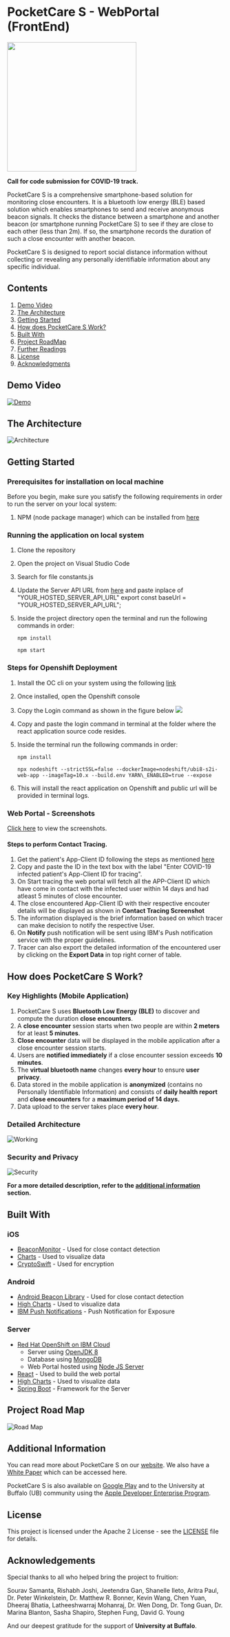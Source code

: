 # PocketCare S - WebPortal (FrontEnd)

<img src="https://github.com/PocketCareS/PocketCareS-Android/blob/development/assets/logo.png" width="300">

**Call for code submission for COVID-19 track.**

PocketCare S is a comprehensive smartphone-based solution for monitoring close encounters. It is a bluetooth low energy (BLE) based solution which enables smartphones to send and receive anonymous beacon signals. It checks the distance between a smartphone and another beacon (or smartphone running PocketCare S) to see if they are close to each other (less than 2m). If so, the smartphone records the duration of such a close encounter with another beacon. 

PocketCare S is designed to report social distance information without collecting or revealing any personally identifiable information about any specific individual.


## Contents 
1. [Demo Video](#demo-video) 
2. [The Architecture](#the-architecture)
3. [Getting Started](#getting-started)
4. [How does PocketCare S Work?](#how-does-pocketcare-s-work)
5. [Built With](#built-with)
6. [Project RoadMap](#project-roadmap)
7. [Further Readings](#further-readings)
8. [License](#license)
9. [Acknowledgments](#acknowledgements)

## Demo Video 

[![Demo](https://github.com/PocketCareS/PocketCareS-iOS/blob/master/assets/Video%20Thumbnail.png)](https://youtu.be/JUTQIcdgXwc "PocketCare S Demo")
 
 
## The Architecture

![Architecture](https://github.com/PocketCareS/PocketCareS-Android/blob/development/assets/PocketCareS_Design_Simplified.png)

## Getting Started  

### Prerequisites for installation on local machine

Before you begin, make sure you satisfy the following requirements in order to run the server on your local system:

1. NPM (node package manager) which can be installed from [here](https://nodejs.org/en/download/)
   
### Running the application on local system
1. Clone the repository
2. Open the project on Visual Studio Code
3. Search for file constants.js
4. Update the Server API URL from [here]() and paste inplace of "YOUR_HOSTED_SERVER_API_URL"
   export const baseUrl =
  "YOUR_HOSTED_SERVER_API_URL";
5. Inside the project directory open the terminal and run the following commands in order:
     
     ```npm install```
    
     ```npm start```

### Steps for Openshift Deployment
1. Install the OC cli on your system using the following [link](https://docs.openshift.com/container-platform/4.2/cli_reference/openshift_cli/getting-started-cli.html)
2. Once installed, open the Openshift console
3. Copy the Login command as shown in the figure below ![](assets/2.png)
4. Copy and paste the login command in terminal at the folder where the react application source code resides.
5. Inside the terminal run the following commands in order:
     
     ```npm install```
    
     ```npx nodeshift --strictSSL=false --dockerImage=nodeshift/ubi8-s2i-web-app --imageTag=10.x --build.env YARN\_ENABLED=true --expose```
6. This will install the react application on Openshift and public url will be provided in terminal logs.

### Web Portal - Screenshots
[Click here](https://github.com/PocketCareS/webportal/blob/master/WorkFlow.md#web-portal---screenshots) to view the screenshots.

#### Steps to perform Contact Tracing.
1. Get the patient's App-Client ID following the steps as mentioned [here](https://github.com/PocketCareS/PocketCareS-Android#getting-app-client-id)
2. Copy and paste the ID in the text box with the label "Enter COVID-19 infected patient's App-Client ID for tracing".
3. On Start tracing the web portal will fetch all the APP-Client ID which have come in contact with the infected user within 14 days and had atleast 5 minutes of close encounter.
4. The close encountered App-Client ID with their respective encouter details will be displayed as shown in **Contact Tracing Screenshot**
5. The information displayed is the brief information based on which tracer can make decision to notify the respective User.
6. On **Notify** push notification will be sent using IBM's Push notification service with the proper guidelines.
7. Tracer can also export the detailed information of the encountered user by clicking on the **Export Data** in top right corner of table. 


## How does PocketCare S Work?

### Key Highlights (Mobile Application)

1. PocketCare S uses **Bluetooth Low Energy (BLE)** to discover and compute the duration **close encounters**. 
2. A **close encounter** session starts when two people are within **2 meters** for at least **5 minutes**. 
3. **Close encounter** data will be displayed in the mobile application after a close encounter session starts. 
4. Users are **notified immediately** if a close encounter session exceeds **10 minutes**.
5. The **virtual bluetooth name** changes **every hour** to ensure **user privacy**. 
6. Data stored in the mobile application is **anonymized** (contains no Personally Identifiable Information) and consists of **daily health report** and **close encounters** for a **maximum period of 14 days.**
7. Data upload to the server takes place **every hour**.

### Detailed Architecture 

![Working](https://github.com/PocketCareS/PocketCareS-Android/blob/development/assets/PocketCareS_Design_Technical.png)

### Security and Privacy 

![Security](https://github.com/PocketCareS/PocketCareS-Android/blob/development/assets/PocketCareS-Privacy.png)


**For a more detailed description, refer to the [additional information](#additional-information) section.**


## Built With

### iOS
- [BeaconMonitor](https://github.com/sebk/BeaconMonitor) - Used for close contact detection
- [Charts](https://github.com/danielgindi/Charts) - Used to visualize data
- [CryptoSwift](https://github.com/krzyzanowskim/CryptoSwift) - Used for encryption

### Android 
- [Android Beacon Library](https://altbeacon.github.io/android-beacon-library/) - Used for close contact detection
- [High Charts](https://www.highcharts.com/) - Used to visualize data
- [IBM Push Notifications](https://www.ibm.com/cloud/push-notifications) - Push Notification for Exposure 

### Server 
- [Red Hat OpenShift on IBM Cloud](https://www.ibm.com/cloud/openshift)
  - Server using [OpenJDK 8](https://www.ibm.com/cloud/support-for-runtimes)
  - Database using [MongoDB](https://www.ibm.com/cloud/databases-for-mongodb)
  - Web Portal hosted using [Node JS Server](https://developer.ibm.com/node/cloud/)
- [React](https://reactjs.org/) - Used to build the web portal
- [High Charts](https://www.highcharts.com/) - Used to visualize data
- [Spring Boot](https://spring.io/projects/spring-boot) - Framework for the Server

## Project Road Map 

![Road Map](https://github.com/PocketCareS/PocketCareS-Android/blob/development/assets/PocketCare_S_Road_Map.png)

## Additional Information 

You can read more about PocketCare S on our [website](https://engineering.buffalo.edu/computer-science-engineering/pocketcares.html). We also have a [White Paper](https://docs.google.com/document/d/e/2PACX-1vT6UqA3HByzG5Di576gmz-JWzgKOFx5KLYGgJMpxcmWkOXYJ_vUFz2h1w2LnDNWI4y-xnyKhPi_s70p/pub) which can be accessed here.  

PocketCare S is also available on [Google Play](https://play.google.com/store/apps/details?id=com.ub.pocketcares) and to the University at Buffalo (UB) community using the [Apple Developer Enterprise Program](https://engineering.buffalo.edu/computer-science-engineering/pocketcares/pocketcares-ios.html).

## License 

This project is licensed under the Apache 2 License - see the [LICENSE](LICENSE) file for details.

## Acknowledgements

Special thanks to all who helped bring the project to fruition:

Sourav Samanta, Rishabh Joshi, Jeetendra Gan, Shanelle Ileto, Aritra Paul, Dr. Peter Winkelstein, Dr. Matthew R. Bonner, Kevin Wang, Chen Yuan, Dheeraj Bhatia, Latheeshwarraj Mohanraj, Dr. Wen Dong, Dr. Tong Guan, Dr. Marina Blanton, Sasha Shapiro, Stephen Fung, David G. Young

And our deepest gratitude for the support of **University at Buffalo**.

